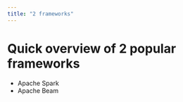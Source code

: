 ```yaml
---
title: "2 frameworks"
---
```

# Quick overview of 2 popular frameworks
* Apache Spark
* Apache Beam
